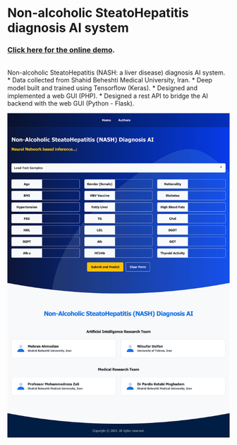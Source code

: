 # Non-alcoholic SteatoHepatitis diagnosis AI system


### [Click here for the online demo](https://ai.ahmadian.me/nash/).
<br/>
Non-alcoholic SteatoHepatitis (NASH: a liver disease) diagnosis AI system.
* Data collected from Shahid Beheshti Medical University, Iran.
* Deep model built and trained using Tensorﬂow (Keras).
* Designed and implemented a web GUI (PHP).
* Designed a rest API to bridge the AI backend with the web GUI (Python - Flask).





[![Screenshot](https://github.com/ahmadianme/projects/blob/master/bioinformatics/nash-diagnosis/screenshot.jpg?raw=true)](https://ai.ahmadian.me/nash/)
